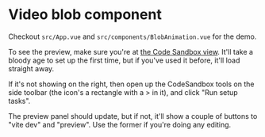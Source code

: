 # Video blob component

Checkout `src/App.vue` and `src/components/BlobAnimation.vue` for the demo.

To see the preview, make sure you're at [the Code Sandbox view](https://codesandbox.io/p/github/mattattui/video-blob-demo/main). It'll take a bloody age to set up the first time, but if you've used it before, it'll load straight away.

If it's not showing on the right, then open up the CodeSandbox tools on the side toolbar (the icon's a rectangle with a > in it), and click "Run setup tasks".

The preview panel should update, but if not, it'll show a couple of buttons to "vite dev" and "preview". Use the former if you're doing any editing.
